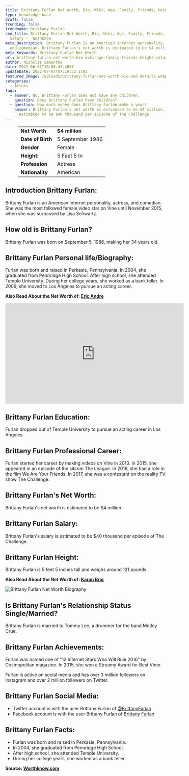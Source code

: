 ```yaml
---
title: Brittany Furlan Net Worth, Bio, Wiki, Age, Family, Friends, Height & Salary
type: knowledge-base
draft: false
trending: false
trendname: Brittany Furlan
seo_title: Brittany Furlan Net Worth, Bio, Wiki, Age, Family, Friends, Height &
  Salary -  Wothknow
meta_Description: Brittany Furlan is an American internet personality, actress,
  and comedian. Brittany Furlan's net worth is estimated to be $4 million.
meta_Keywords: Brittany Furlan Net Worth
url: brittany-furlan-net-worth-bio-wiki-age-family-friends-height-salary
author: Nicholas Samantha
date: 2022-06-01T10:56:42.409Z
updateDate: 2022-07-07T07:19:32.178Z
featured_Image: /uploads/brittany-furlan-net-worth-bio-and-details.webp
categories:
  - Actors
faqs:
  - answer: No, Brittany Furlan does not have any children.
    question: Does Brittany Furlan have children?
  - question: How much money does Brittany Furlan make a year?
    answer: Brittany Furlan's net worth is estimated to be $4 million. Her salary is
      estimated to be $40 thousand per episode of The Challenge.
---
```

<figure class="wp-block-table is-style-stripes">
  <table>
    <tbody>
      <tr>
        <td>
          <strong>Net Worth</strong>
        </td>
        <td>
          <strong>$4 million</strong>
        </td>
      </tr>
      <tr>
        <td>
          <strong>Date of Birth</strong>
        </td>
        <td>5 September 1986</td>
      </tr>
      <tr>
        <td>
          <strong>Gender</strong>
        </td>
        <td>Female</td>
      </tr>
      <tr>
        <td>
          <strong>Height:</strong>
        </td>
        <td>5 Feet 5 In</td>
      </tr>
      <tr>
        <td>
          <strong>Profession</strong>
        </td>
        <td>Actress</td>
      </tr>
      <tr>
        <td>
          <strong>Nationality</strong>
        </td>
        <td>American</td>
      </tr>
    </tbody>
  </table>
</figure>

## **Introduction Brittany Furlan:**

Brittany Furlan is an American internet personality, actress, and comedian. She was the most followed female video star on Vine until November 2015, when she was surpassed by Lisa Schwartz. 

## **How old is Brittany Furlan?**

Brittany Furlan was born on September 5, 1986, making her 34 years old. 

## **Brittany Furlan Personal life/Biography:**

Furlan was born and raised in Perkasie, Pennsylvania. In 2004, she graduated from Pennridge High School. After high school, she attended Temple University. During her college years, she worked as a bank teller. In 2009, she moved to Los Angeles to pursue an acting career. 

**Also Read About the Net Worth of: <a href="https://worthknow.com/eric-andre-net-worth-bio-age-family-friends-height-salary/" target="_blank" rel="noopener">Eric Andre</a>**

<iframe width="560" height="315" src="https://www.youtube.com/embed/yErSI8mtz1Q" title="YouTube video player" frameborder="0" allow="accelerometer; autoplay; clipboard-write; encrypted-media; gyroscope; picture-in-picture" allowfullscreen></iframe>

## **Brittany Furlan Education:**

Furlan dropped out of Temple University to pursue an acting career in Los Angeles. 

## **Brittany Furlan Professional Career:**

Furlan started her career by making videos on Vine in 2013. In 2015, she appeared in an episode of the sitcom The League. In 2016, she had a role in the film We Are Your Friends. In 2017, she was a contestant on the reality TV show The Challenge.

## **Brittany Furlan's Net Worth:**

Brittany Furlan's net worth is estimated to be $4 million. 

## **Brittany Furlan Salary:**

Brittany Furlan's salary is estimated to be $40 thousand per episode of The Challenge. 

## **Brittany Furlan Height:**

Brittany Furlan is 5 feet 5 inches tall and weighs around 121 pounds.

**Also Read About the Net Worth of: <a href="https://worthknow.com/karan-brar-net-worth-bio-wiki-age-family-friends-height-salary/" target="_blank" rel="noopener">Karan Brar</a>**

![Brittany Furlan Net Worth Biography](/uploads/brittany-furlan-net-worth.webp)

## **Is Brittany Furlan's Relationship Status Single/Married?**

Brittany Furlan is married to Tommy Lee, a drummer for the band Motley Crue. 

## **Brittany Furlan Achievements:**

Furlan was named one of "12 Internet Stars Who Will Rule 2016" by Cosmopolitan magazine. In 2015, she won a Streamy Award for Best Viner. 

Furlan is active on social media and has over 3 million followers on Instagram and over 2 million followers on Twitter. 

## **Brittany Furlan Social Media:**

* Twitter account is with the user Brittany Furlan of <a href="https://twitter.com/BrittanyFurlan" target="_blank" rel="nofollow" rel="noopener">@BrittanyFurlan</a>
* Facebook account is with the user Brittany Furlan of <a href="https://web.facebook.com/brittanyfurlan" target="_blank" rel="nofollow" rel="noopener">Brittany Furlan</a>

## **Brittany Furlan Facts:**

* Furlan was born and raised in Perkasie, Pennsylvania.
* In 2004, she graduated from Pennridge High School.
* After high school, she attended Temple University.
* During her college years, she worked as a bank teller.

**Source: <a href="https://worthknow.com/" target="_blank" rel="noopener">Worthknow.com</a>**